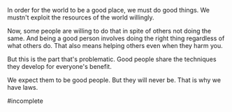 In order for the world to be a good place, we must do good things.
We mustn't exploit the resources of the world willingly.

Now, some people are willing to do that in spite of others not doing the same.
And being a good person involves doing the right thing regardless of what others do.
That also means helping others even when they harm you.

But this is the part that's problematic.
Good people share the techniques they develop for everyone's benefit.


We expect them to be good people.
But they will never be.
That is why we have laws.

#incomplete